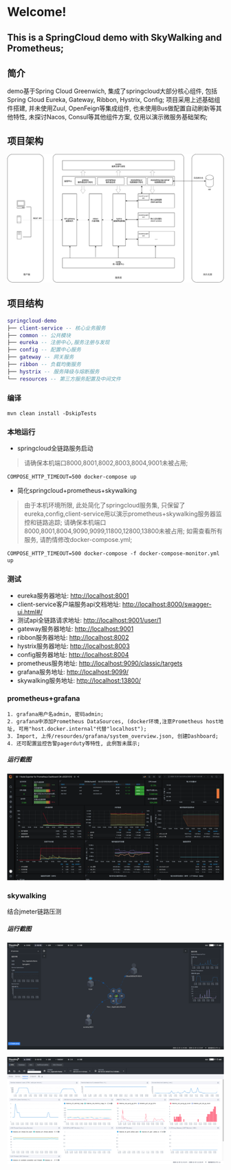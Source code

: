 # Welcome!
## This is a SpringCloud demo with SkyWalking and Prometheus;

## 简介

demo基于Spring Cloud Greenwich, 集成了springcloud大部分核心组件, 包括Spring Cloud Eureka, Gateway, Ribbon, Hystrix, Config; 项目采用上述基础组件搭建, 并未使用Zuul, OpenFeign等集成组件, 也未使用Bus做配置自动刷新等其他特性, 未探讨Nacos, Consul等其他组件方案, 仅用以演示微服务基础架构;

## 项目架构

![系统架构图](SOA-MS-SPRINGCLOUD.png)

## 项目结构

``` lua
springcloud-demo
├── client-service -- 核心业务服务
├── common -- 公共模块
├── eureka -- 注册中心,服务注册与发现
├── config -- 配置中心服务
├── gateway -- 网关服务
├── ribbon -- 负载均衡服务
├── hystrix -- 服务降级与熔断服务
└── resources -- 第三方服务配置及中间文件
```

### 编译
```
mvn clean install -DskipTests
```

### 本地运行
- springcloud全链路服务启动
> 请确保本机端口8000,8001,8002,8003,8004,9001未被占用;

```
COMPOSE_HTTP_TIMEOUT=500 docker-compose up
```

- 简化springcloud+prometheus+skywalking
> 由于本机环境所限, 此处简化了springcloud服务集, 只保留了eureka,config,client-service用以演示prometheus+skywalking服务器监控和链路追踪; 请确保本机端口8000,8001,8004,9090,9099,11800,12800,13800未被占用; 如需查看所有服务, 请酌情修改docker-compose.yml;

```
COMPOSE_HTTP_TIMEOUT=500 docker-compose -f docker-compose-monitor.yml up
```

### 测试
- eureka服务器地址: [http://localhost:8001](http://localhost:8001)
- client-service客户端服务api文档地址: [http://localhost:8000/swagger-ui.html#/](http://localhost:8000/swagger-ui.html#/)
- 测试api全链路请求地址: [http://localhost:9001/user/1](http://localhost:9001/user/1)
- gateway服务器地址: [http://localhost:9001](http://localhost:9001)
- ribbon服务器地址: [http://localhost:8002](http://localhost:8002)
- hystrix服务器地址: [http://localhost:8003](http://localhost:8003)
- config服务器地址: [http://localhost:8004](http://localhost:8004)
- prometheus服务地址: [http://localhost:9090/classic/targets](http://localhost:9090/classic/targets)
- grafana服务地址: [http://localhost:9099/](http://localhost:9099/)
- skywalking服务地址: [http://localhost:13800/](http://localhost:13800/)

### prometheus+grafana
```
1. grafana用户名admin, 密码admin;
2. grafana中添加Prometheus DataSources, (docker环境,注意Prometheus host地址, 可用"host.docker.internal"代替"localhost");
3. Import, 上传/resourdes/grafana/system_overview.json, 创建Dashboard;
4. 还可配置监控告警pagerduty等特性, 此例暂未展示;
```
##### 运行截图
![运行截图](resources/snapshot/grafana.png)

### skywalking
结合jmeter链路压测
##### 运行截图
![运行截图](resources/snapshot/skywalking_tracking_1.png)

![运行截图](resources/snapshot/skywalking_tracking_2.png)

